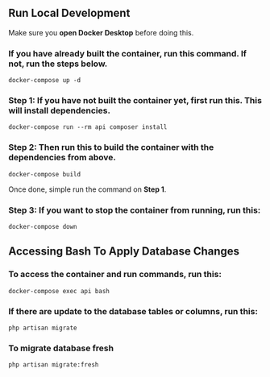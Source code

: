 ## Run Local Development
Make sure you **open Docker Desktop** before doing this.

### If you have already built the container, run this command. If not, run the steps below.
```
docker-compose up -d
```

### Step 1: If you have not built the container yet, first run this. This will install dependencies.
```
docker-compose run --rm api composer install
```

### Step 2: Then run this to build the container with the dependencies from above.
```
docker-compose build
```
Once done, simple run the command on **Step 1**.

### Step 3: If you want to stop the container from running, run this:
```
docker-compose down
```

## Accessing Bash To Apply Database Changes

### To access the container and run commands, run this:
```
docker-compose exec api bash
```
### If there are update to the database tables or columns, run this:
```
php artisan migrate
```

### To migrate database fresh
```
php artisan migrate:fresh
```